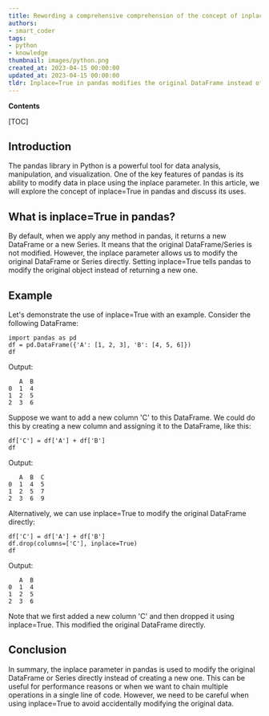 ```yaml
---
title: Rewording a comprehensive comprehension of the concept of inplace=true in pandas
authors:
- smart_coder
tags:
- python
- knowledge
thumbnail: images/python.png
created_at: 2023-04-15 00:00:00
updated_at: 2023-04-15 00:00:00
tldr: Inplace=True in pandas modifies the original DataFrame instead of creating a new one.
---
```


**Contents**

[TOC]

## Introduction
The pandas library in Python is a powerful tool for data analysis, manipulation, and visualization. One of the key features of pandas is its ability to modify data in place using the inplace parameter. In this article, we will explore the concept of inplace=True in pandas and discuss its uses.

## What is inplace=True in pandas?
By default, when we apply any method in pandas, it returns a new DataFrame or a new Series. It means that the original DataFrame/Series is not modified. However, the inplace parameter allows us to modify the original DataFrame or Series directly. Setting inplace=True tells pandas to modify the original object instead of returning a new one. 

## Example
Let's demonstrate the use of inplace=True with an example. Consider the following DataFrame:

```
import pandas as pd
df = pd.DataFrame({'A': [1, 2, 3], 'B': [4, 5, 6]})
df
```

Output:
```
   A  B
0  1  4
1  2  5
2  3  6
```

Suppose we want to add a new column 'C' to this DataFrame. We could do this by creating a new column and assigning it to the DataFrame, like this:

```
df['C'] = df['A'] + df['B']
df
```

Output:
```
   A  B  C
0  1  4  5
1  2  5  7
2  3  6  9
```

Alternatively, we can use inplace=True to modify the original DataFrame directly:

```
df['C'] = df['A'] + df['B']
df.drop(columns=['C'], inplace=True)
df
```

Output:
```
   A  B
0  1  4
1  2  5
2  3  6
```

Note that we first added a new column 'C' and then dropped it using inplace=True. This modified the original DataFrame directly.

## Conclusion
In summary, the inplace parameter in pandas is used to modify the original DataFrame or Series directly instead of creating a new one. This can be useful for performance reasons or when we want to chain multiple operations in a single line of code. However, we need to be careful when using inplace=True to avoid accidentally modifying the original data.
